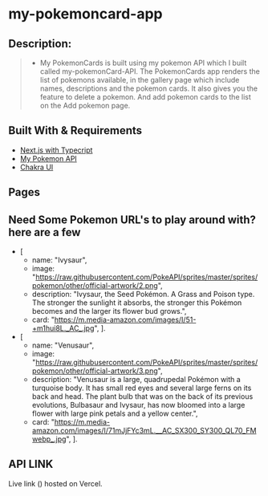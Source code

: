 # my-pokemoncard-app

## Description:

> - My PokemonCards is built using my pokemon API which I built called my-pokemonCard-API. The PokemonCards app renders the list of pokemons available, in the gallery page which include names, descriptions and the pokemon cards. It also gives you the feature to delete a pokemon. And add pokemon cards to the list on the Add pokemon page.

## Built With & Requirements

- [Next.js with Typecript](https://nextjs.org/docs/pages/building-your-application/configuring/typescript)
- [My Pokemon API](https://github.com/Okekejr/my-pokemon-api)
- [Chakra UI](https://chakra-ui.com/)

## Pages

## Need Some Pokemon URL's to play around with? here are a few

- [
  - name: "Ivysaur",
  - image: "https://raw.githubusercontent.com/PokeAPI/sprites/master/sprites/pokemon/other/official-artwork/2.png",
  - description: "Ivysaur, the Seed Pokémon. A Grass and Poison type. The stronger the sunlight it absorbs, the stronger this Pokémon becomes and the larger its flower bud grows.",
  - card: "https://m.media-amazon.com/images/I/51-+m1hui8L._AC_.jpg",
    ].
- [
  - name: "Venusaur",
  - image: "https://raw.githubusercontent.com/PokeAPI/sprites/master/sprites/pokemon/other/official-artwork/3.png",
  - description: "Venusaur is a large, quadrupedal Pokémon with a turquoise body. It has small red eyes and several large ferns on its back and head. The plant bulb that was on the back of its previous evolutions, Bulbasaur and Ivysaur, has now bloomed into a large flower with large pink petals and a yellow center.",
  - card: "https://m.media-amazon.com/images/I/71mJjFYc3mL.__AC_SX300_SY300_QL70_FMwebp_.jpg",
    ].

## API LINK

Live link () hosted on Vercel.
